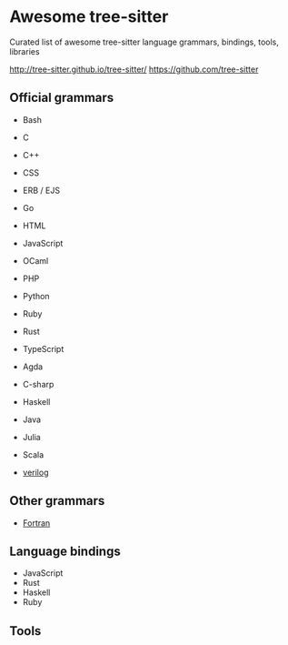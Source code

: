 # Awesome tree-sitter

Curated list of awesome tree-sitter language grammars, bindings, tools, libraries

http://tree-sitter.github.io/tree-sitter/
https://github.com/tree-sitter

## Official grammars

  * Bash
  * C
  * C++
  * CSS
  * ERB / EJS
  * Go
  * HTML
  * JavaScript
  * OCaml
  * PHP
  * Python
  * Ruby
  * Rust
  * TypeScript

  * Agda
  * C-sharp
  * Haskell
  * Java
  * Julia
  * Scala

  * [verilog](https://github.com/tree-sitter/tree-sitter-verilog)

## Other grammars

  * [Fortran](https://github.com/stadelmanma/tree-sitter-fortran)

## Language bindings

  * JavaScript
  * Rust
  * Haskell
  * Ruby

## Tools



